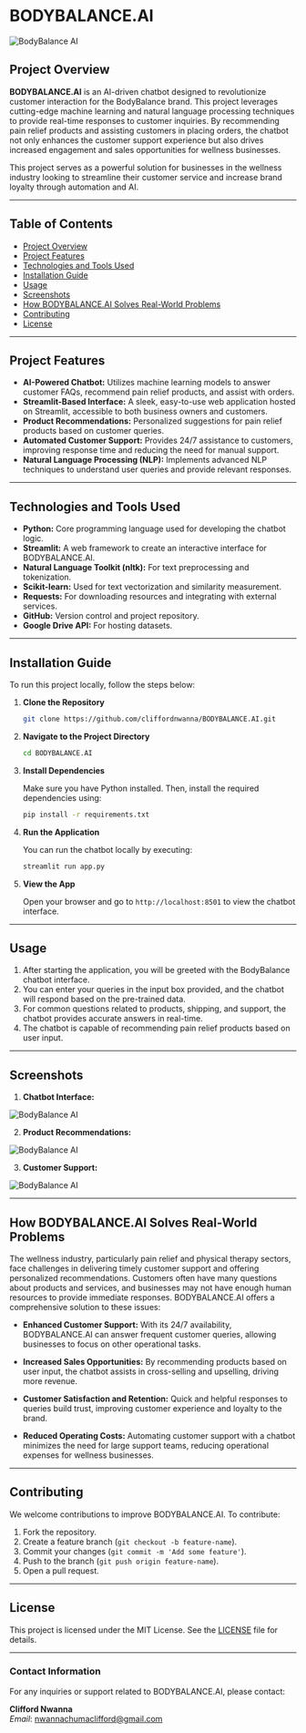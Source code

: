 # BODYBALANCE.AI 

 ![BodyBalance AI](https://github.com/cliffordnwanna/BODYBALANCE.AI/raw/main/images/bodybalance.jpg)

## Project Overview

**BODYBALANCE.AI** is an AI-driven chatbot designed to revolutionize customer interaction for the BodyBalance brand. This project leverages cutting-edge machine learning and natural language processing techniques to provide real-time responses to customer inquiries. By recommending pain relief products and assisting customers in placing orders, the chatbot not only enhances the customer support experience but also drives increased engagement and sales opportunities for wellness businesses.

This project serves as a powerful solution for businesses in the wellness industry looking to streamline their customer service and increase brand loyalty through automation and AI.

---

## Table of Contents

- [Project Overview](#project-overview)
- [Project Features](#project-features)
- [Technologies and Tools Used](#technologies-and-tools-used)
- [Installation Guide](#installation-guide)
- [Usage](#usage)
- [Screenshots](#screenshots)
- [How BODYBALANCE.AI Solves Real-World Problems](#how-bodybalanceai-solves-real-world-problems)
- [Contributing](#contributing)
- [License](#license)

---

## Project Features

- **AI-Powered Chatbot:** Utilizes machine learning models to answer customer FAQs, recommend pain relief products, and assist with orders.
- **Streamlit-Based Interface:** A sleek, easy-to-use web application hosted on Streamlit, accessible to both business owners and customers.
- **Product Recommendations:** Personalized suggestions for pain relief products based on customer queries.
- **Automated Customer Support:** Provides 24/7 assistance to customers, improving response time and reducing the need for manual support.
- **Natural Language Processing (NLP):** Implements advanced NLP techniques to understand user queries and provide relevant responses.

---

## Technologies and Tools Used

- **Python:** Core programming language used for developing the chatbot logic.
- **Streamlit:** A web framework to create an interactive interface for BODYBALANCE.AI.
- **Natural Language Toolkit (nltk):** For text preprocessing and tokenization.
- **Scikit-learn:** Used for text vectorization and similarity measurement.
- **Requests:** For downloading resources and integrating with external services.
- **GitHub:** Version control and project repository.
- **Google Drive API:** For hosting datasets.
  
---

## Installation Guide

To run this project locally, follow the steps below:

1. **Clone the Repository**

   ```bash
   git clone https://github.com/cliffordnwanna/BODYBALANCE.AI.git
   ```

2. **Navigate to the Project Directory**

   ```bash
   cd BODYBALANCE.AI
   ```

3. **Install Dependencies**

   Make sure you have Python installed. Then, install the required dependencies using:

   ```bash
   pip install -r requirements.txt
   ```

4. **Run the Application**

   You can run the chatbot locally by executing:

   ```bash
   streamlit run app.py
   ```

5. **View the App**

   Open your browser and go to `http://localhost:8501` to view the chatbot interface.

---

## Usage

1. After starting the application, you will be greeted with the BodyBalance chatbot interface.
2. You can enter your queries in the input box provided, and the chatbot will respond based on the pre-trained data.
3. For common questions related to products, shipping, and support, the chatbot provides accurate answers in real-time.
4. The chatbot is capable of recommending pain relief products based on user input.

---

## Screenshots

1. **Chatbot Interface:** 

 ![BodyBalance AI](https://github.com/cliffordnwanna/BODYBALANCE.AI/raw/main/images/interface.png)

2. **Product Recommendations:**

 ![BodyBalance AI](https://github.com/cliffordnwanna/BODYBALANCE.AI/raw/main/images/recommendation.png)

3. **Customer Support:**
   
![BodyBalance AI](https://github.com/cliffordnwanna/BODYBALANCE.AI/raw/main/images/support.png)

---

## How BODYBALANCE.AI Solves Real-World Problems

The wellness industry, particularly pain relief and physical therapy sectors, face challenges in delivering timely customer support and offering personalized recommendations. Customers often have many questions about products and services, and businesses may not have enough human resources to provide immediate responses. BODYBALANCE.AI offers a comprehensive solution to these issues:

- **Enhanced Customer Support:** With its 24/7 availability, BODYBALANCE.AI can answer frequent customer queries, allowing businesses to focus on other operational tasks.
  
- **Increased Sales Opportunities:** By recommending products based on user input, the chatbot assists in cross-selling and upselling, driving more revenue.

- **Customer Satisfaction and Retention:** Quick and helpful responses to queries build trust, improving customer experience and loyalty to the brand.

- **Reduced Operating Costs:** Automating customer support with a chatbot minimizes the need for large support teams, reducing operational expenses for wellness businesses.

---

## Contributing

We welcome contributions to improve BODYBALANCE.AI. To contribute:

1. Fork the repository.
2. Create a feature branch (`git checkout -b feature-name`).
3. Commit your changes (`git commit -m 'Add some feature'`).
4. Push to the branch (`git push origin feature-name`).
5. Open a pull request.

---

## License

This project is licensed under the MIT License. See the [LICENSE](https://github.com/cliffordnwanna/BODYBALANCE.AI/blob/main/LICENSE) file for details.

---

### Contact Information

For any inquiries or support related to BODYBALANCE.AI, please contact:

**Clifford Nwanna**  
*Email*: [nwannachumaclifford@gmail.com](mailto:nwannachumaclifford@gmail.com)

